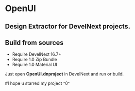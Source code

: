 # OpenUI
## Design Extractor for DevelNext projects.

## Build from sources
* Require DevelNext 16.7+
* Require 1.0 Zip Bundle
* Require 1.0 Material UI

Just open **OpenUI.dnproject** in DevelNext and run or build.

#I hope u starred my project ^0^
